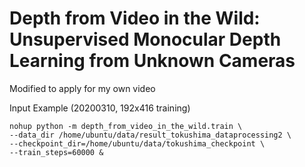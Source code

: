 # Depth from Video in the Wild: Unsupervised Monocular Depth Learning from Unknown Cameras

Modified to apply for my own video


Input Example (20200310, 192x416 training)

```script
nohup python -m depth_from_video_in_the_wild.train \
--data_dir /home/ubuntu/data/result_tokushima_dataprocessing2 \
--checkpoint_dir=/home/ubuntu/data/tokushima_checkpoint \
--train_steps=60000 &
```

